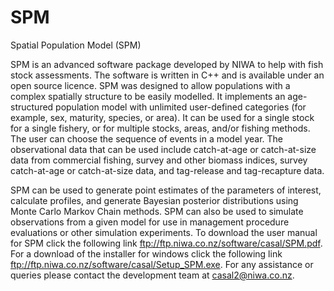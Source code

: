 SPM
===

Spatial Population Model (SPM)

SPM is an advanced software package developed by NIWA to help with fish stock assessments. The software is written in C++ and is available under an open source licence. SPM was designed to allow populations with a complex spatially structure to be easily modelled. It implements an age-structured population model with unlimited user-defined categories (for example, sex, maturity, species, or area). It can be used for a single stock for a single fishery, or for multiple stocks, areas, and/or fishing methods. The user can choose the sequence of events in a model year. The observational data that can be used include catch-at-age or catch-at-size data from commercial fishing, survey and other biomass indices, survey catch-at-age or catch-at-size data, and tag-release and tag-recapture data.

SPM can be used to generate point estimates of the parameters of interest, calculate profiles, and generate Bayesian posterior distributions using Monte Carlo Markov Chain methods. SPM can also be used to simulate observations from a given model for use in management procedure evaluations or other simulation experiments. To download the user manual for SPM click the following link ftp://ftp.niwa.co.nz/software/casal/SPM.pdf. For a download of the installer for windows click the following link ftp://ftp.niwa.co.nz/software/casal/Setup_SPM.exe. For any assistance or queries please contact the development team at casal2@niwa.co.nz.

